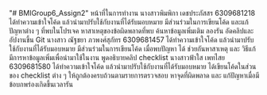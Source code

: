 "# BMIGroup6_Assign2" 
หน้าที่ในการทำงาน
นางสาวพิมพิกา เดชประภัสสร 6309681218
ได้ทำความเข้าใจโค้ด แล้วนำมาปรับใช้กับงานที่ได้รับมอบหมาย มีส่วนร่วมในการเขียนโค้ด และแก้ปัญหาต่าง ๆ 
ที่พบในโปรเจค หาสาเหตุของข้อผิดพลาดที่พบ ค้นหาข้อมูลเพิ่มเติม ลองรัน อัดคลิปและอัปงานขึ้น Git
นางสาว ณัฐชยา ภวพงศ์สุภัทร 6309681457
ได้ทำความเข้าใจโค้ด แล้วนำมาปรับใช้กับงานที่ได้รับมอบหมาย  มีส่วนร่วมในการเขียนโค้ด เมื่อพบปัญหา ได้
ช่วยกันหาสาเหตุ และ วิธีแก้ มีการหาข้อมูลเพิ่มเพื่อนำมาใช้ในงาน พูดอธิบายคลิป checklist
นางสาวฟ้าใส เพทไสย 6309681580
ได้ทำความเข้าใจโค้ด แล้วนำมาปรับใช้กับงานที่ได้รับมอบหมาย ได้เขียนโค้ดในส่วนของ checklist ต่าง ๆ 
ให้ถูกต้องครบถ้วนตามรายการตรวจสอบ หาจุดที่ผิดพลาด และ แก้ปัญหาเมื่อมีข้อบกพร่องเกิดขึ้นเวลารัน
